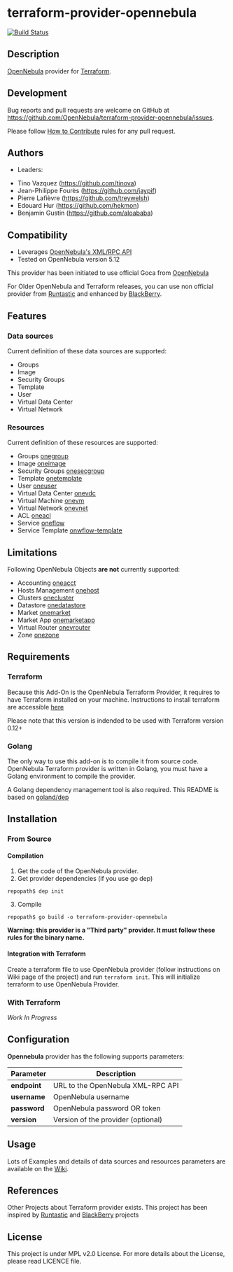 # terraform-provider-opennebula

[![Build Status](https://travis-ci.org/OpenNebula/terraform-provider-opennebula.svg?branch=master)](https://travis-ci.org/OpenNebula/terraform-provider-opennebula)

## Description

[OpenNebula](https://opennebula.io/) provider for [Terraform](https://www.terraform.io/).

## Development

Bug reports and pull requests are welcome on GitHub at
https://github.com/OpenNebula/terraform-provider-opennebula/issues.

Please follow [How to Contribute](https://github.com/OpenNebula/one/wiki/How-to-participate-in-Add_on-Development) rules for any pull request.

## Authors

* Leaders:

- Tino Vazquez (https://github.com/tinova)
- Jean-Philippe Fourès (https://github.com/jaypif)
- Pierre Lafièvre (https://github.com/treywelsh)
- Edouard Hur (https://github.com/hekmon)
- Benjamin Gustin (https://github.com/aloababa)

## Compatibility

* Leverages [OpenNebula's XML/RPC API](https://docs.opennebula.io/5.12/integration/system_interfaces/api.html)
* Tested on OpenNebula version 5.12

This provider has been initiated to use official Goca from [OpenNebula](https://github.com/OpenNebula/one)

For Older OpenNebula and Terraform releases, you can use non official provider from [Runtastic](https://github.com/runtastic/terraform-provider-opennebula) and enhanced by [BlackBerry](https://github.com/blackberry/terraform-provider-opennebula).

## Features

### Data sources

Current definition of these data sources are supported:
* Groups
* Image
* Security Groups
* Template
* User
* Virtual Data Center
* Virtual Network

### Resources

Current definition of these resources are supported:
* Groups [onegroup](https://docs.opennebula.io/5.12/integration/system_interfaces/api.html#onegroup)
* Image [oneimage](https://docs.opennebula.io/5.12/integration/system_interfaces/api.html#oneimage)
* Security Groups [onesecgroup](https://docs.opennebula.io/5.12/integration/system_interfaces/api.html#onesecgroup)
* Template [onetemplate](https://docs.opennebula.io/5.12/integration/system_interfaces/api.html#onetemplate)
* User [oneuser](https://docs.opennebula.io/5.12/integration/system_interfaces/api.html#oneuser)
* Virtual Data Center [onevdc](https://docs.opennebula.io/5.12/integration/system_interfaces/api.html#onevdc)
* Virtual Machine [onevm](https://docs.opennebula.io/5.12/integration/system_interfaces/api.html#onevm)
* Virtual Network [onevnet](https://docs.opennebula.io/5.12/integration/system_interfaces/api.html#onevnet)
* ACL [oneacl](https://docs.opennebula.io/5.12/integration/system_interfaces/api.html#oneacl)
* Service [oneflow](http://docs.opennebula.io/5.12/integration/system_interfaces/appflow_api.html#service)
* Service Template [onwflow-template](http://docs.opennebula.io/5.12/integration/system_interfaces/appflow_api.html#service-template)

## Limitations

Following OpenNebula Objects **are not** currently supported:
* Accounting [oneacct](https://docs.opennebula.io/5.12/integration/system_interfaces/api.html#oneacct)
* Hosts Management [onehost](https://docs.opennebula.io/5.12/integration/system_interfaces/api.html#onehost)
* Clusters [onecluster](https://docs.opennebula.io/5.12/integration/system_interfaces/api.html#onecluster)
* Datastore [onedatastore](https://docs.opennebula.io/5.12/integration/system_interfaces/api.html#onedatastore)
* Market [onemarket](https://docs.opennebula.io/5.12/integration/system_interfaces/api.html#onemarket)
* Market App [onemarketapp](https://docs.opennebula.io/5.12/integration/system_interfaces/api.html#onemarketapp)
* Virtual Router [onevrouter](https://docs.opennebula.io/5.12/integration/system_interfaces/api.html#onevrouter)
* Zone [onezone](https://docs.opennebula.io/5.12/integration/system_interfaces/api.html#onezone)

## Requirements

### Terraform

Because this Add-On is the OpenNebula Terraform Provider, it requires to have Terraform installed on your machine.
Instructions to install terraform are accessible [here](https://learn.hashicorp.com/terraform/getting-started/install)

Please note that this version is indended to be used with Terraform version 0.12+

### Golang

The only way to use this add-on is to compile it from source code.
OpenNebula Terraform provider is written in Golang, you must have a Golang environment to compile the provider.

A Golang dependency management tool is also required. This README is based on [goland/dep](https://github.com/golang/dep)

## Installation

### From Source

#### Compilation

1. Get the code of the OpenNebula provider.
2. Get provider dependencies (if you use go dep)
```
repopath$ dep init
```
3. Compile
```
repopath$ go build -o terraform-provider-opennebula
```

**Warning: this provider is a "Third party" provider. It must follow these rules for the binary name.**

#### Integration with Terraform

Create a terraform file to use OpenNebula provider (follow instructions on Wiki page of the project) and run `terraform init`.
This will initialize terraform to use OpenNebula Provider.

### With Terraform

*Work In Progress*

## Configuration

**Opennebula** provider has the following supports parameters:

| **Parameter** | **Description**                       |
| --------- | --------------------------------- |
| **endpoint**  | URL to the OpenNebula XML-RPC API |
| **username**  | OpenNebula username               |
| **password**  | OpenNebula password OR token      |
| **version**   | Version of the provider (optional) |

## Usage

Lots of Examples and details of data sources and resources parameters are available on the [Wiki](https://github.com/OpenNebula/terraform-provider-opennebula/wiki).

## References

Other Projects about Terraform provider exists. This project has been inspired by [Runtastic](https://github.com/runtastic/terraform-provider-opennebula) and [BlackBerry](https://github.com/blackberry/terraform-provider-opennebula) projects

## License

This project is under MPL v2.0 License. For more details about the License, please read LICENCE file.
